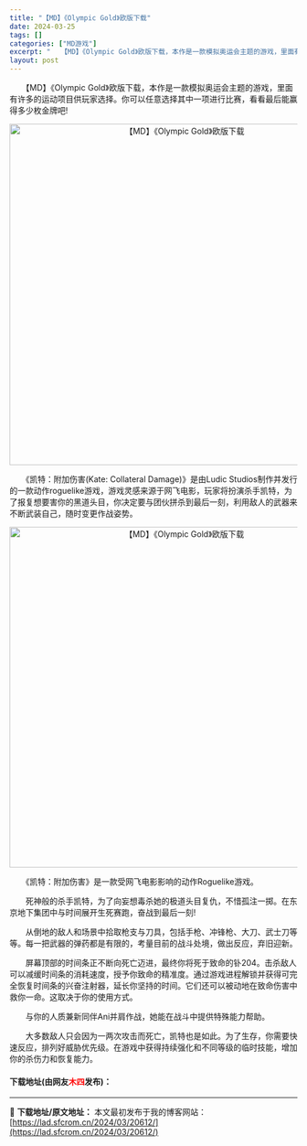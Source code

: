 ```yaml
---
title: "【MD】《Olympic Gold》欧版下载"
date: 2024-03-25
tags: []
categories: ["MD游戏"]
excerpt: "　　【MD】《Olympic Gold》欧版下载，本作是一款模拟奥运会主题的游戏，里面有许多的运动项目供玩家选择。你可以任意选择其中一项进行比赛，看看最后能赢得多少枚金牌吧! 　　《凯特：附加伤害(Kate: Collateral Damage)》是由Ludic Studios制作并发行的一款动作r&hellip;"
layout: post
---
```


 <p>　　【MD】《Olympic Gold》欧版下载，本作是一款模拟奥运会主题的游戏，里面有许多的运动项目供玩家选择。你可以任意选择其中一项进行比赛，看看最后能赢得多少枚金牌吧!</p> <p align="center"><img align="" border="0" src="https://lad.sfcrom.cn/wp-content/uploads/2024/03/20240325_66011007a60eb.png" width="597" alt="【MD】《Olympic Gold》欧版下载" /></p> <p>　　《凯特：附加伤害(Kate: Collateral Damage)》是由Ludic Studios制作并发行的一款动作roguelike游戏，游戏灵感来源于网飞电影，玩家将扮演杀手凯特，为了报复想要害你的黑道头目，你决定要与团伙拼杀到最后一刻，利用敌人的武器来不断武装自己，随时变更作战姿势。</p> <p align="center"><img align="" border="0" src="https://lad.sfcrom.cn/wp-content/uploads/2024/03/20240325_6601100915ac5.png" width="596" alt="【MD】《Olympic Gold》欧版下载" /></p> <p>　　《凯特：附加伤害》是一款受网飞电影影响的动作Roguelike游戏。</p> <p>　　死神般的杀手凯特，为了向妄想毒杀她的极道头目复仇，不惜孤注一掷。在东京地下集团中与时间展开生死赛跑，奋战到最后一刻!</p> <p>　　从倒地的敌人和场景中拾取枪支与刀具，包括手枪、冲锋枪、大刀、武士刀等等。每一把武器的弹药都是有限的，考量目前的战斗处境，做出反应，弃旧迎新。</p> <p>　　屏幕顶部的时间条正不断向死亡迈进，最终你将死于致命的钋204。击杀敌人可以减缓时间条的消耗速度，授予你致命的精准度。通过游戏进程解锁并获得可完全恢复时间条的兴奋注射器，延长你坚持的时间。它们还可以被动地在致命伤害中救你一命。这取决于你的使用方式。</p> <p>　　与你的人质兼新同伴Ani并肩作战，她能在战斗中提供特殊能力帮助。</p> <p>　　大多数敌人只会因为一两次攻击而死亡，凯特也是如此。为了生存，你需要快速反应，排列好威胁优先级。在游戏中获得持续强化和不同等级的临时技能，增加你的杀伤力和恢复能力。</p> <p><h4>下载地址(由网友<font color="red">木四</font>发布)：</h4></p> 

---
📖 **下载地址/原文地址：** 本文最初发布于我的博客网站：[https://lad.sfcrom.cn/2024/03/20612/](https://lad.sfcrom.cn/2024/03/20612/)
